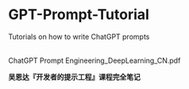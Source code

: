 # GPT-Prompt-Tutorial
Tutorials on how to write ChatGPT prompts

<br>
ChatGPT Prompt Engineering_DeepLearning_CN.pdf

**吴恩达『开发者的提示工程』课程完全笔记**

<br>
